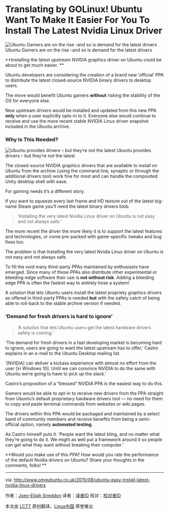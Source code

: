 Translating by GOLinux!
Ubuntu Want To Make It Easier For You To Install The Latest Nvidia Linux Driver
================================================================================
![Ubuntu Gamers are on the rise -and so is demand for the latest drivers](http://www.omgubuntu.co.uk/wp-content/uploads/2014/03/ubuntugamer_logo_dark-500x250.jpg)
Ubuntu Gamers are on the rise -and so is demand for the latest drivers

**Installing the latest upstream NVIDIA graphics driver on Ubuntu could be about to get much easier. **

Ubuntu developers are considering the creation of a brand new ‘official’ PPA to distribute the latest closed-source NVIDIA binary drivers to desktop users.

The move would benefit Ubuntu gamers **without** risking the stability of the OS for everyone else.

New upstream drivers would be installed and updated from this new PPA **only** when a user explicitly opts-in to it. Everyone else would continue to receive and use the more recent stable NVIDIA Linux driver snapshot included in the Ubuntu archive.

### Why Is This Needed? ###

![Ubuntu provides drivers – but they’re not the latest](http://www.omgubuntu.co.uk/wp-content/uploads/2013/04/drivers.jpg)
Ubuntu provides drivers – but they’re not the latest

The closed-source NVIDIA graphics drivers that are available to install on Ubuntu from the archive (using the command line, synaptic or through the additional drivers tool) work fine for most and can handle the composited Unity desktop shell with ease.

For gaming needs it’s a different story.

If you want to squeeze every last frame and HD texture out of the latest big-name Steam game you’ll need the latest binary drivers blob.

> ‘Installing the very latest Nvidia Linux driver on Ubuntu is not easy and not always safe.’

The more recent the driver the more likely it is to support the latest features and technologies, or come pre-packed with game-specific tweaks and bug fixes too.

The problem is that installing the very latest Nvidia Linux driver on Ubuntu is not easy and not always safe.

To fill the void many third-party PPAs maintained by enthusiasts have emerged. Since many of these PPAs also distribute other experimental or bleeding-edge software their use is **not without risk**. Adding a bleeding edge PPA is often the fastest way to entirely hose a system!

A solution that lets Ubuntu users install the latest propriety graphics drivers as offered in third-party PPAs is needed **but** with the safety catch of being able to roll-back to the stable archive version if needed.

### ‘Demand for fresh drivers is hard to ignore’ ###

> ‘A solution that lets Ubuntu users get the latest hardware drivers safely is coming.’

‘The demand for fresh drivers in a fast developing market is becoming hard to ignore, users are going to want the latest upstream has to offer,’ Castro explains in an e-mail to the Ubuntu Desktop mailing list.

‘[NVIDIA] can deliver a kickass experience with almost no effort from the user [in Windows 10]. Until we can convince NVIDIA to do the same with Ubuntu we’re going to have to pick up the slack.’

Castro’s proposition of a “blessed” NVIDIA PPA is the easiest way to do this.

Gamers would be able to opt-in to receive new drivers from the PPA straight from Ubuntu’s default proprietary hardware drivers tool — no need for them to copy and paste terminal commands from websites or wiki pages.

The drivers within this PPA would be packaged and maintained by a select band of community members and receive benefits from being a semi-official option, namely **automated testing**.

As Castro himself puts it: ‘People want the latest bling, and no matter what they’re going to do it. We might as well put a framework around it so people can get what they want without breaking their computer.’

**Would you make use of this PPA? How would you rate the performance of the default Nvidia drivers on Ubuntu? Share your thoughts in the comments, folks! **

--------------------------------------------------------------------------------

via: http://www.omgubuntu.co.uk/2015/08/ubuntu-easy-install-latest-nvidia-linux-drivers

作者：[Joey-Elijah Sneddon][a]
译者：[译者ID](https://github.com/译者ID)
校对：[校对者ID](https://github.com/校对者ID)

本文由 [LCTT](https://github.com/LCTT/TranslateProject) 原创翻译，[Linux中国](https://linux.cn/) 荣誉推出

[a]:https://plus.google.com/117485690627814051450/?rel=author
